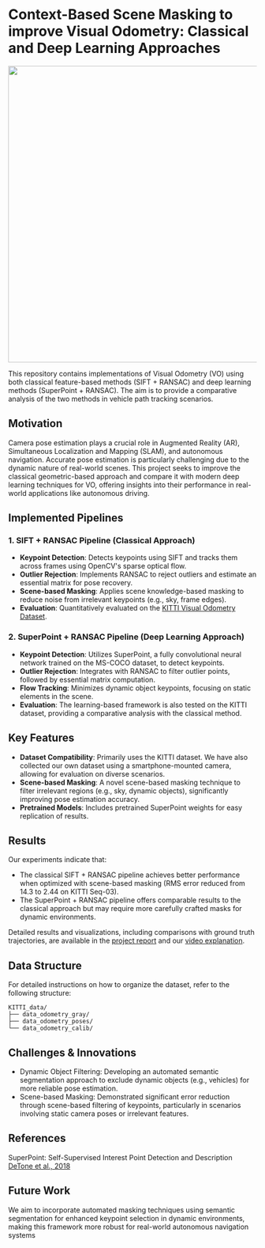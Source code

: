 # **Context-Based Scene Masking to improve Visual Odometry: Classical and Deep Learning Approaches**

<img src='results/VOvideo2.gif' width='600'/>

This repository contains implementations of Visual Odometry (VO) using both classical feature-based methods (SIFT + RANSAC) and deep learning methods (SuperPoint + RANSAC). The aim is to provide a comparative analysis of the two methods in vehicle path tracking scenarios.

## **Motivation**
Camera pose estimation plays a crucial role in Augmented Reality (AR), Simultaneous Localization and Mapping (SLAM), and autonomous navigation. Accurate pose estimation is particularly challenging due to the dynamic nature of real-world scenes. This project seeks to improve the classical geometric-based approach and compare it with modern deep learning techniques for VO, offering insights into their performance in real-world applications like autonomous driving.

## **Implemented Pipelines**

### **1. SIFT + RANSAC Pipeline (Classical Approach)**
- **Keypoint Detection**: Detects keypoints using SIFT and tracks them across frames using OpenCV's sparse optical flow.
- **Outlier Rejection**: Implements RANSAC to reject outliers and estimate an essential matrix for pose recovery.
- **Scene-based Masking**: Applies scene knowledge-based masking to reduce noise from irrelevant keypoints (e.g., sky, frame edges).
- **Evaluation**: Quantitatively evaluated on the [KITTI Visual Odometry Dataset](http://www.cvlibs.net/datasets/kitti/eval_odometry.php).

### **2. SuperPoint + RANSAC Pipeline (Deep Learning Approach)**
- **Keypoint Detection**: Utilizes SuperPoint, a fully convolutional neural network trained on the MS-COCO dataset, to detect keypoints.
- **Outlier Rejection**: Integrates with RANSAC to filter outlier points, followed by essential matrix computation.
- **Flow Tracking**: Minimizes dynamic object keypoints, focusing on static elements in the scene.
- **Evaluation**: The learning-based framework is also tested on the KITTI dataset, providing a comparative analysis with the classical method.

## **Key Features**
- **Dataset Compatibility**: Primarily uses the KITTI dataset. We have also collected our own dataset using a smartphone-mounted camera, allowing for evaluation on diverse scenarios.
- **Scene-based Masking**: A novel scene-based masking technique to filter irrelevant regions (e.g., sky, dynamic objects), significantly improving pose estimation accuracy.
- **Pretrained Models**: Includes pretrained SuperPoint weights for easy replication of results.
  
## **Results**
Our experiments indicate that:
- The classical SIFT + RANSAC pipeline achieves better performance when optimized with scene-based masking (RMS error reduced from 14.3 to 2.44 on KITTI Seq-03).
- The SuperPoint + RANSAC pipeline offers comparable results to the classical approach but may require more carefully crafted masks for dynamic environments.

Detailed results and visualizations, including comparisons with ground truth trajectories, are available in the [project report](Report.pdf) and our [video explanation](https://www.youtube.com/watch?v=o0zFLPSKSic).


## **Data Structure**
For detailed instructions on how to organize the dataset, refer to the following structure:

```
KITTI_data/ 
├── data_odometry_gray/
├── data_odometry_poses/
└── data_odometry_calib/
```

## **Challenges & Innovations**
- Dynamic Object Filtering: Developing an automated semantic segmentation approach to exclude dynamic objects (e.g., vehicles) for more reliable pose estimation.
- Scene-based Masking: Demonstrated significant error reduction through scene-based filtering of keypoints, particularly in scenarios involving static camera poses or irrelevant features.

## **References**
SuperPoint: Self-Supervised Interest Point Detection and Description [DeTone et al., 2018](https://arxiv.org/abs/1712.07629)

## **Future Work**
We aim to incorporate automated masking techniques using semantic segmentation for enhanced keypoint selection in dynamic environments, making this framework more robust for real-world autonomous navigation systems


